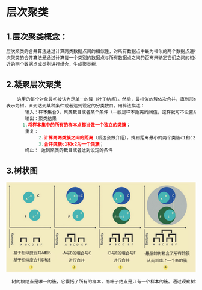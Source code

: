 # 层次聚类

## 1.层次聚类概念：
```python
层次聚类的合并算法通过计算两类数据点间的相似性，对所有数据点中最为相似的两个数据点进行组合，并反复迭代这一过程。简单的说层  
次聚类的合并算法是通过计算每一个类别的数据点与所有数据点之间的距离来确定它们之间的相似性，距离越小，相似度越高。并将距离最  
近的两个数据点或类别进行组合，生成聚类树。
```
## 2.凝聚层次聚类
```python
    这里的每个对象最初被认为是单一的簇（叶子结点）。然后，最相似的簇依次合并，直到形成了一个大的簇（根节点），簇的层次结构  
表示为树，直到达到某种条件或者达到设定的分类数目。用算法描述：
       输入：样本集合D，聚类数目或者某个条件（一般是样本距离的阈值，这样就可不设置聚类数目）
       输出：聚类结果
      1.将样本集中的所有的样本点都当做一个独立的类簇；
       重复：
            2.计算两两类簇之间的距离（后边会做介绍），找到距离最小的两个类簇c1和c2；
            3.合并类簇c1和c2为一个类簇；
       终止： 达到聚类的数目或者达到设定的条件
```
## 3.树状图

<p align="center">
  <img src= "https://github.com/yunhao1996/100-Days-ML-Learning-logs/blob/master/Day-54/1.png">
</p>

```python
  树的根结点是唯一的簇，它囊括了所有的样本，而叶子结点是只有一个样本的簇。通过观察树状图，可以很好的判断出不同组的簇数。水平线贯穿过的树状图中垂直线的数量将是簇数的最佳选择，这条线保证了垂直横穿的最大距离并且不与簇相交。
```
